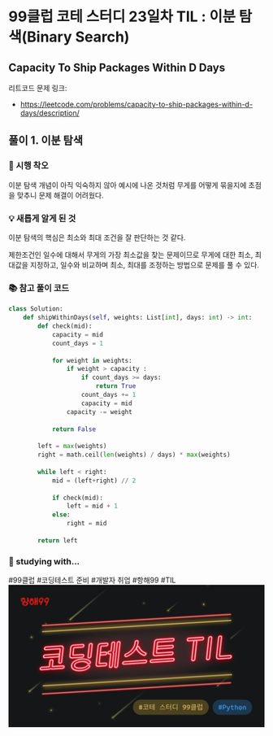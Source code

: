 # 99클럽 코테 스터디 23일차 TIL : 이분 탐색(Binary Search)

## Capacity To Ship Packages Within D Days
리트코드 문제 링크:
- https://leetcode.com/problems/capacity-to-ship-packages-within-d-days/description/


## 풀이 1. 이분 탐색

### 🤔 시행 착오
이분 탐색 개념이 아직 익숙하지 않아 예시에 나온 것처럼 무게를 어떻게 묶을지에 초점을 맞추니 문제 해결이 어려웠다.

### 💡 새롭게 알게 된 것
이분 탐색의 핵심은 최소와 최대 조건을 잘 판단하는 것 같다.

제한조건인 일수에 대해서 무게의 가장 최소값을 찾는 문제이므로 무게에 대한 최소, 최대값을 지정하고, 일수와 비교하며 최소, 최대를 조정하는 방법으로 문제를 풀 수 있다.

### 📚 참고 풀이 코드
```python
class Solution:
    def shipWithinDays(self, weights: List[int], days: int) -> int:
        def check(mid):
            capacity = mid
            count_days = 1

            for weight in weights:
                if weight > capacity :
                    if count_days >= days:
                        return True
                    count_days += 1
                    capacity = mid     
                capacity -= weight

            return False

        left = max(weights)
        right = math.ceil(len(weights) / days) * max(weights)

        while left < right:
            mid = (left+right) // 2

            if check(mid):
                left = mid + 1
            else:
                right = mid

        return left

```

### 🏃 studying with...
#99클럽 #코딩테스트 준비 #개발자 취업 #항해99 #TIL
![til_thumbnail](./img/thmb_python.png)